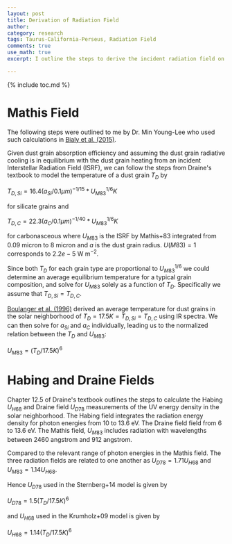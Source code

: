 ```yaml
---
layout: post
title: Derivation of Radiation Field
author:
category: research
tags: Taurus-California-Perseus, Radiation Field
comments: true
use_math: true
excerpt: I outline the steps to derive the incident radiation field on dust grains given the dust grain temperature. 

---
```


{% include toc.md %}

# Mathis Field

The following steps were outlined to me by Dr. Min Young-Lee who used such
calculations in [Bialy et al.
(2015)](http://adsabs.harvard.edu/abs/2015ApJ...809..122B). 

Given dust grain absorption efficiency and assuming the dust grain radiative
cooling is in equilibrium with the dust grain heating from an incident
Interstellar Radiation Field (ISRF), we can follow the steps from Draine's
textbook to model the temperature of a dust grain $T_D$ by

$\begin{equation}
T_{D,Si} = 16.4 (a_{Si} / 0.1 \mu m)^{-1/15} * U_{M83}^{1/6} K
\end{equation}$

for silicate grains and 

$\begin{equation}
T_{D,C} = 22.3 (a_C / 0.1 \mu m)^{-1/40} * U_{M83}^{1/6} K
\end{equation}$

for carbonasceous where $U_{M83}$ is the ISRF by Mathis+83 integrated from 0.09
micron to 8 micron and $a$ is the dust grain radius. $U(M83) = 1$ corresponds to
$2.2e-5$ W m$^{-2}$. 

Since both $T_D$ for each grain type are proportional to $U_{M83}^{1/6}$ we
could determine an average equilibrium temperature for a typical grain
composition, and solve for $U_{M83}$ solely as a function of $T_D$.
Specifically we assume that $T_{D,Si} = T_{D,C}$. 

[Boulanger et al.  (1996)](http://adsabs.harvard.edu/abs/1996A%26A...312..256B)
derived an average temperature for dust grains in the solar neighborhood of $T_D
= 17.5 K = T_{D,Si} = T_{D,C}$ using IR spectra. We can then solve for $a_{Si}$
and $a_C$ individually, leading us to the normalized relation between the $T_D$
and $U_{M83}$:

$\begin{equation}
U_{M83} = (T_D / 17.5 K)^6 
\end{equation}$

# Habing and Draine Fields

Chapter 12.5 of Draine's textbook outlines the steps to calculate the Habing
$U_{H68}$ and Draine field $U_{D78}$ measurements of the UV energy density in
the solar neighborhood.  The Habing field integrates the radiation energy
density for photon energies from 10 to 13.6 eV. The Draine field field from 6 to
13.6 eV.  The Mathis field, $U_{M83}$ includes radiation with wavelengths
between 2460 angstrom and 912 angstrom. 

Compared to the relevant range of photon energies in the Mathis field. The three
radiation fields are related to one another as $U_{D78} = 1.71 U_{H68}$ and
$U_{M83} = 1.14 U_{H68}$.

Hence $U_{D78}$ used in the Sternberg+14 model is given by

$\begin{equation}
U_{D78} = 1.5 (T_D / 17.5 K)^6 
\end{equation}$

and $U_{H68}$ used in the Krumholz+09 model is given by

$\begin{equation}
U_{H68} = 1.14 (T_D / 17.5 K)^6 
\end{equation}$


